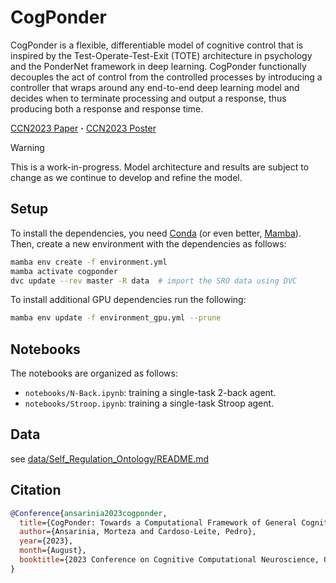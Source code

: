 # CogPonder

CogPonder is a flexible, differentiable model of cognitive control that is inspired by the Test-Operate-Test-Exit (TOTE) architecture in psychology and the PonderNet framework in deep learning. CogPonder functionally decouples the act of control from the controlled processes by introducing a controller that wraps around any end-to-end deep learning model and decides when to terminate processing and output a response, thus producing both a response and response time.


[CCN2023 Paper](https://2023.ccneuro.org/proceedings/0001148.pdf) **·**
[CCN2023 Poster](https://github.com/morteza/CogPonder/blob/2e64c71df8c662e75dafe91a1bc2f0870faadc88/docs/CogPonder%20CCN2023%20Poster.pdf)

> [!WARNING]
> This is a work-in-progress. Model architecture and results are subject to change as we continue to develop and refine the model.

## Setup

To install the dependencies, you need [Conda](https://conda.io/projects/conda/en/latest/user-guide/install/index.html) (or even better, [Mamba](https://mamba.readthedocs.io/en/latest/installation.html)). Then, create a new environment with the dependencies as follows:


```bash
mamba env create -f environment.yml
mamba activate cogponder
dvc update --rev master -R data  # import the SRO data using DVC
```

To install additional GPU dependencies run the following:

```bash
mamba env update -f environment_gpu.yml --prune
```

## Notebooks

The notebooks are organized as follows:

- `notebooks/N-Back.ipynb`: training a single-task 2-back agent.
- `notebooks/Stroop.ipynb`: training a single-task Stroop agent.

## Data

see [data/Self_Regulation_Ontology/README.md](data/Self_Regulation_Ontology/README.md)


## Citation
```bibtex
@Conference{ansarinia2023cogponder,
  title={CogPonder: Towards a Computational Framework of General Cognitive Control},
  author={Ansarinia, Morteza and Cardoso-Leite, Pedro},
  year={2023},
  month={August},
  booktitle={2023 Conference on Cognitive Computational Neuroscience, Oxford, UK}
}
```
